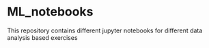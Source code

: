 # ML_notebooks

This repository contains different jupyter notebooks for different data analysis based exercises
